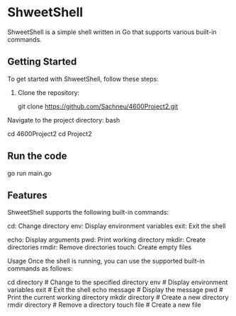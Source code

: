 # ShweetShell

ShweetShell is a simple shell written in Go that supports various built-in commands.

## Getting Started

To get started with ShweetShell, follow these steps:

1. Clone the repository:

   git clone https://github.com/Sachneu/4600Project2.git
   
Navigate to the project directory:
bash

cd 4600Project2
cd Project2

## Run the code 
go run main.go


## Features
ShweetShell supports the following built-in commands:

cd: Change directory
env: Display environment variables
exit: Exit the shell

echo: Display arguments 
pwd: Print working directory
mkdir: Create directories
rmdir: Remove directories
touch: Create empty files

Usage
Once the shell is running, you can use the supported built-in commands as follows:

cd directory      # Change to the specified directory
env               # Display environment variables
exit              # Exit the shell
echo message      # Display the message
pwd               # Print the current working directory
mkdir directory   # Create a new directory
rmdir directory   # Remove a directory
touch file        # Create a new file
